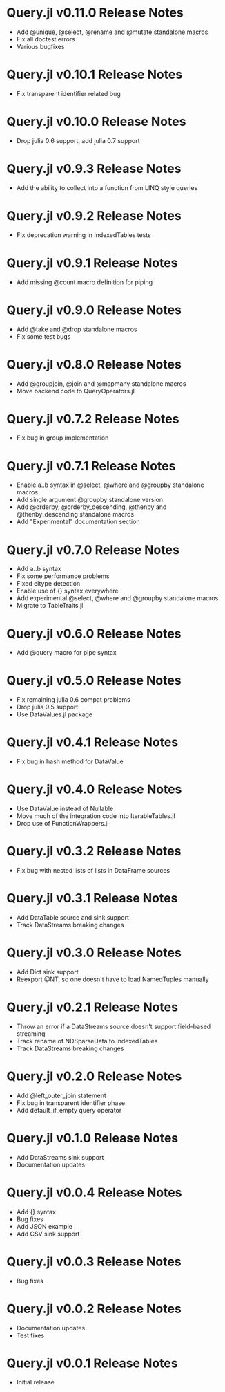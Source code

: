 # Query.jl v0.11.0 Release Notes
* Add @unique, @select, @rename and @mutate standalone macros
* Fix all doctest errors
* Various bugfixes

# Query.jl v0.10.1 Release Notes
* Fix transparent identifier related bug

# Query.jl v0.10.0 Release Notes
* Drop julia 0.6 support, add julia 0.7 support

# Query.jl v0.9.3 Release Notes
* Add the ability to collect into a function from LINQ style queries

# Query.jl v0.9.2 Release Notes
* Fix deprecation warning in IndexedTables tests

# Query.jl v0.9.1 Release Notes
* Add missing @count macro definition for piping

# Query.jl v0.9.0 Release Notes
* Add @take and @drop standalone macros
* Fix some test bugs

# Query.jl v0.8.0 Release Notes
* Add @groupjoin, @join and @mapmany standalone macros
* Move backend code to QueryOperators.jl

# Query.jl v0.7.2 Release Notes
* Fix bug in group implementation

# Query.jl v0.7.1 Release Notes
* Enable a..b syntax in @select, @where and @groupby standalone macros
* Add single argument @groupby standalone version
* Add @orderby, @orderby_descending, @thenby and @thenby_descending standalone macros
* Add "Experimental" documentation section

# Query.jl v0.7.0 Release Notes
* Add a..b syntax
* Fix some performance problems
* Fixed eltype detection
* Enable use of {} syntax everywhere
* Add experimental @select, @where and @groupby standalone macros
* Migrate to TableTraits.jl

# Query.jl v0.6.0 Release Notes
* Add @query macro for pipe syntax

# Query.jl v0.5.0 Release Notes
* Fix remaining julia 0.6 compat problems
* Drop julia 0.5 support
* Use DataValues.jl package

# Query.jl v0.4.1 Release Notes
* Fix bug in hash method for DataValue

# Query.jl v0.4.0 Release Notes
* Use DataValue instead of Nullable
* Move much of the integration code into IterableTables.jl
* Drop use of FunctionWrappers.jl

# Query.jl v0.3.2 Release Notes
* Fix bug with nested lists of lists in DataFrame sources

# Query.jl v0.3.1 Release Notes
* Add DataTable source and sink support
* Track DataStreams breaking changes

# Query.jl v0.3.0 Release Notes
* Add Dict sink support
* Reexport @NT, so one doesn't have to load NamedTuples manually

# Query.jl v0.2.1 Release Notes
* Throw an error if a DataStreams source doesn't support field-based streaming
* Track rename of NDSparseData to IndexedTables
* Track DataStreams breaking changes

# Query.jl v0.2.0 Release Notes
* Add @left_outer_join statement
* Fix bug in transparent identifier phase
* Add default_if_empty query operator

# Query.jl v0.1.0 Release Notes
* Add DataStreams sink support
* Documentation updates

# Query.jl v0.0.4 Release Notes
* Add {} syntax
* Bug fixes
* Add JSON example
* Add CSV sink support

# Query.jl v0.0.3 Release Notes
* Bug fixes

# Query.jl v0.0.2 Release Notes
* Documentation updates
* Test fixes

# Query.jl v0.0.1 Release Notes
* Initial release
